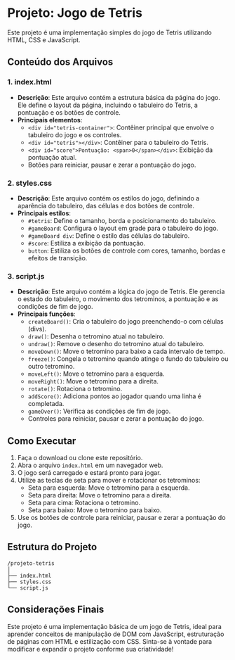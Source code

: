 # Projeto: Jogo de Tetris

Este projeto é uma implementação simples do jogo de Tetris utilizando HTML, CSS e JavaScript.

## Conteúdo dos Arquivos

### 1. index.html
- **Descrição**: Este arquivo contém a estrutura básica da página do jogo. Ele define o layout da página, incluindo o tabuleiro do Tetris, a pontuação e os botões de controle.
- **Principais elementos**:
    - `<div id="tetris-container">`: Contêiner principal que envolve o tabuleiro do jogo e os controles.
    - `<div id="tetris"></div>`: Contêiner para o tabuleiro do Tetris.
    - `<div id="score">Pontuação: <span>0</span></div>`: Exibição da pontuação atual.
    - Botões para reiniciar, pausar e zerar a pontuação do jogo.

### 2. styles.css
- **Descrição**: Este arquivo contém os estilos do jogo, definindo a aparência do tabuleiro, das células e dos botões de controle.
- **Principais estilos**:
    - `#tetris`: Define o tamanho, borda e posicionamento do tabuleiro.
    - `#gameBoard`: Configura o layout em grade para o tabuleiro do jogo.
    - `#gameBoard div`: Define o estilo das células do tabuleiro.
    - `#score`: Estiliza a exibição da pontuação.
    - `button`: Estiliza os botões de controle com cores, tamanho, bordas e efeitos de transição.

### 3. script.js
- **Descrição**: Este arquivo contém a lógica do jogo de Tetris. Ele gerencia o estado do tabuleiro, o movimento dos tetrominos, a pontuação e as condições de fim de jogo.
- **Principais funções**:
    - `createBoard()`: Cria o tabuleiro do jogo preenchendo-o com células (divs).
    - `draw()`: Desenha o tetromino atual no tabuleiro.
    - `undraw()`: Remove o desenho do tetromino atual do tabuleiro.
    - `moveDown()`: Move o tetromino para baixo a cada intervalo de tempo.
    - `freeze()`: Congela o tetromino quando atinge o fundo do tabuleiro ou outro tetromino.
    - `moveLeft()`: Move o tetromino para a esquerda.
    - `moveRight()`: Move o tetromino para a direita.
    - `rotate()`: Rotaciona o tetromino.
    - `addScore()`: Adiciona pontos ao jogador quando uma linha é completada.
    - `gameOver()`: Verifica as condições de fim de jogo.
    - Controles para reiniciar, pausar e zerar a pontuação do jogo.

## Como Executar

1. Faça o download ou clone este repositório.
2. Abra o arquivo `index.html` em um navegador web.
3. O jogo será carregado e estará pronto para jogar.
4. Utilize as teclas de seta para mover e rotacionar os tetrominos:
    - Seta para esquerda: Move o tetromino para a esquerda.
    - Seta para direita: Move o tetromino para a direita.
    - Seta para cima: Rotaciona o tetromino.
    - Seta para baixo: Move o tetromino para baixo.
5. Use os botões de controle para reiniciar, pausar e zerar a pontuação do jogo.

## Estrutura do Projeto

```plaintext
/projeto-tetris
│
├── index.html
├── styles.css
└── script.js
```

## Considerações Finais

Este projeto é uma implementação básica de um jogo de Tetris, ideal para aprender conceitos de manipulação de DOM com JavaScript, estruturação de páginas com HTML e estilização com CSS. Sinta-se à vontade para modificar e expandir o projeto conforme sua criatividade!

